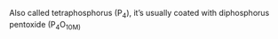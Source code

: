Also called tetraphosphorus (P<sub>4</sub>), it’s usually coated with diphosphorus pentoxide (P<sub>4</sub>O<sub>10M)